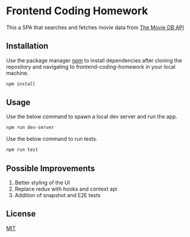 # Frontend Coding Homework

This a SPA that searches and fetches movie data from [The Movie DB API](https://developers.themoviedb.org/3/getting-started)

## Installation

Use the package manager [npm](https://www.npmjs.com/get-npm) to install dependencies after cloning the repository and navigating to frontend-coding-homework in your local machine.

```bash
npm install
```

## Usage

Use the below command to spawn a local dev server and run the app.

```bash
npm run dev-server
```

Use the below command to run tests.

```bash
npm run test
```

## Possible Improvements
1. Better styling of the UI
2. Replace redux with hooks and context api
3. Addition of snapshot and E2E tests

## License

[MIT](https://choosealicense.com/licenses/mit/)
